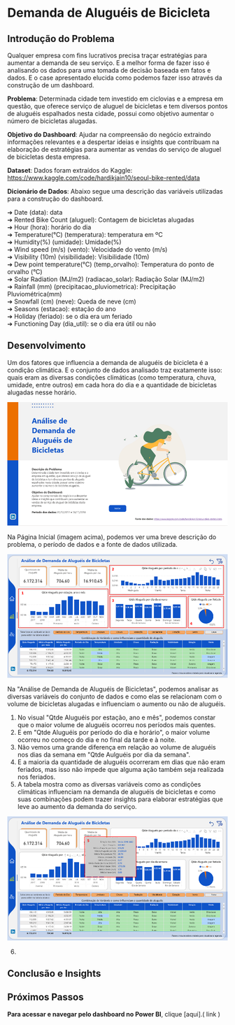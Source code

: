 # Demanda de Aluguéis de Bicicleta 

## **Introdução do Problema** 

Qualquer empresa com fins lucrativos precisa traçar estratégias para aumentar a demanda de seu serviço. E a melhor forma de fazer isso é analisando os dados para uma tomada de decisão baseada em fatos e dados. E o case apresentado elucida como podemos fazer isso através da construção de um dashboard. 

**Problema**: Determinada cidade tem investido em ciclovias e a empresa em questão, que oferece serviço de aluguel de bicicletas e tem diversos pontos de aluguéis espalhados nesta cidade, possui como objetivo aumentar o número de bicicletas alugadas. 

**Objetivo do Dashboard**: Ajudar na compreensão do negócio extraindo informações relevantes e a despertar ideias e insights que contribuam na elaboração de estratégias para aumentar as vendas do serviço de aluguel de bicicletas desta empresa. 

**Dataset**: Dados foram extraídos do Kaggle: https://www.kaggle.com/code/hardikjain10/seoul-bike-rented/data﻿

**Dicionário de Dados**: Abaixo segue uma descrição das variáveis utilizadas para a construção do dashboard.

➔ Date (data): data <br>
➔ Rented Bike Count (aluguel): Contagem de bicicletas alugadas <br>
➔ Hour (hora): horário do dia <br>
➔ Temperature(°C) (temperatura): temperatura em ºC <br>
➔ Humidity(%) (umidade): Umidade(%) <br>
➔ Wind speed (m/s) (vento): Velocidade do vento (m/s) <br>
➔ Visibility (10m) (visibilidade): Visibilidade (10m) <br>
➔ Dew point temperature(°C) (temp_orvalho): Temperatura do ponto de orvalho (°C) <br>
➔ Solar Radiation (MJ/m2) (radiacao_solar): Radiação Solar (MJ/m2) <br>
➔ Rainfall (mm) (precipitacao_pluviometrica): Precipitação Pluviométrica(mm) <br>
➔ Snowfall (cm) (neve): Queda de neve (cm) <br>
➔ Seasons (estacao): estação do ano <br>
➔ Holiday (feriado): se o dia era um feriado <br>
➔ Functioning Day (dia_util): se o dia era útil ou não <br>

## **Desenvolvimento**

Um dos fatores que influencia a demanda de aluguéis de bicicleta é a condição climática. E o conjunto de dados analisado traz exatamente isso: quais eram as diversas condições climáticas (como temperatura, chuva, umidade, entre outros) em cada hora do dia e a quantidade de bicicletas alugadas nesse horário. 

![Screenshot](dashboard01.png)

Na Página Inicial (imagem acima), podemos ver uma breve descrição do problema, o período de dados e a fonte de dados utilizada. 

![Screenshot](dashboard02.png)

Na "Análise de Demanda de Aluguéis de Bicicletas", podemos analisar as diversas variáveis do conjunto de dados e como elas se relacionam com o volume de bicicletas alugadas e influenciam o aumento ou não de aluguéis. <br>
1. No visual "Qtde Aluguéis por estação, ano e mês", podemos constar que o maior volume de aluguéis ocorreu nos períodos mais quentes. <br>
2. E em "Qtde Aluguéis por período do dia e horário", o maior volume ocorreu no começo do dia e no final da tarde e à noite. <br>
3. Não vemos uma grande diferença em relação ao volume de aluguéis nos dias da semana em "Qtde Aulguéis por dia da semana". <br>
4. E a maioria da quantidade de aluguéis ocorreram em dias que não eram feriados, mas isso não impede que alguma ação também seja realizada nos feriados. 
5. A tabela mostra como as diversas variáveis como as condições climáticas influenciam na demanda de aluguéis de bicicletas e como suas combinações podem trazer insights para elaborar estratégias que leve ao aumento da demanda do serviço.

![Screenshot](dashboard03.png)

6. 

## **Conclusão e Insights**



## **Próximos Passos**



**Para acessar e navegar pelo dashboard no Power BI**, clique [aqui].( link )

